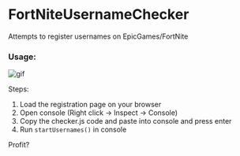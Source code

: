 # FortNiteUsernameChecker
Attempts to register usernames on EpicGames/FortNite

### Usage: 

![gif](https://i.gyazo.com/4c7db9c5c454a59d68b0ebba173e3922.gif)

Steps:

1. Load the registration page on your browser
2. Open console (Right click -> Inspect -> Console)
3. Copy the checker.js code and paste into console and press enter
4. Run `startUsernames()` in console

Profit?
